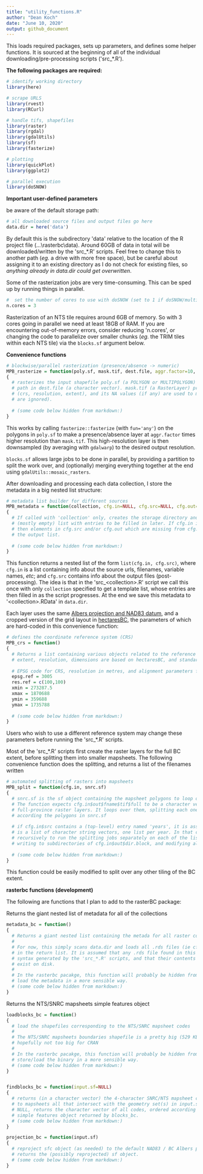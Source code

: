 ```yaml
---
title: "utility_functions.R"
author: "Dean Koch"
date: "June 10, 2020"
output: github_document
---
```



This loads required packages, sets up parameters, and defines some helper functions. It is sourced at
the beginning of all of the individual downloading/pre-processing scripts ('src_*.R').

**The following packages are required:**



```r
# identify working directory
library(here)

# scrape URLS
library(rvest)
library(RCurl)

# handle tifs, shapefiles
library(raster)
library(rgdal)
library(gdalUtils)
library(sf)
library(fasterize)

# plotting 
library(quickPlot)
library(ggplot2)

# parallel execution
library(doSNOW)
```

**Important user-defined parameters**

be aware of the default storage path:


```r
# all downloaded source files and output files go here
data.dir = here('data')
```

By default this is the subdirectory 'data' relative to the location of the R project file (...\\rasterbc\\data). 
Around 60GB of data in total will be downloaded/written by the 'src_\*.R' scripts. Feel free to change this to another 
path (*eg.* a drive with more free space), but be careful about assigning it to an existing directory 
as I do not check for existing files, so *anything already in data.dir could get overwritten*.

Some of the rasterization jobs are very time-consuming. This can be sped up by running things in parallel. 


```r
#  set the number of cores to use with doSNOW (set to 1 if doSNOW/multicore not available)
n.cores = 3
```

Rasterization of an NTS tile requires around 6GB of memory. So with 3 cores going in parallel we need at least 18GB of RAM. 
If you are encountering out-of-memory errors, consider reducing 'n.cores', or changing the code to parallelize over 
smaller chunks (*eg.* the TRIM tiles within each NTS tile) via the `blocks.sf` argument below.

**Convenience functions**


```r
# blockwise/parallel rasterization (presence/absence -> numeric) 
MPB_rasterize = function(poly.sf, mask.tif, dest.file, aggr.factor=10, blocks.sf=NULL, n.cores=1) 
{
  # rasterizes the input shapefile poly.sf (a POLYGON or MULTIPOLYGON) as GeoTiff written to 
  # path in dest.file (a character vector). mask.tif (a RasterLayer) provides the ouput geometry  
  # (crs, resolution, extent), and its NA values (if any) are used to mask the output (non-NA
  # are ignored).
  
  # (some code below hidden from markdown:)
}
```

This works by calling `fasterize::fasterize` (with `fun='any'`) on the polygons in `poly.sf` to make a presence/absence 
layer at `aggr.factor` times higher resolution than `mask.tif`. This high-resolution layer is then downsampled (by averaging 
with `gdalwarp`) to the desired output resolution. 

`blocks.sf` allows large jobs to be done in parallel, by providing 
a partition to split the work over, and (optionally) merging everything together at the end using `gdalUtils::mosaic_rasters`. 

After downloading and processing each data collection, I store the metadata in a big nested list structure:


```r
# metadata list builder for different sources
MPB_metadata = function(collection, cfg.in=NULL, cfg.src=NULL, cfg.out=NULL)
{
  # If called with 'collection' only, creates the storage directory and returns a 
  # (mostly empty) list with entries to be filled in later. If cfg.in is specified, 
  # then elements in cfg.src and/or cfg.out which are missing from cfg.in are added to 
  # the output list. 
  
  # (some code below hidden from markdown:)
}
```

This function returns a nested list of the form `list(cfg.in, cfg.src)`, where `cfg.in` is a list containing info about the source
urls, filenames, variable names, *etc*; and `cfg.src` contains info about the output files (post-processing). The idea is that
in the 'src_\<collection\>.R' script we call this once with only `collection` specified to get a template list, whose entries are then 
filled in as the script progresses. At the end we save this metadata to '\<collection\>.RData' in `data.dir`.

Each layer uses the same 
<a href="https://spatialreference.org/ref/epsg/nad83-bc-albers/" target="_blank">Albers projection and NAD83 datum</a>, 
and a cropped version of the grid layout in
<a href="http://hectaresBC.org" target="_blank">hectaresBC</a>,
the parameters of which are hard-coded in this convenience function:


```r
# defines the coordinate reference system (CRS)
MPB_crs = function()
{
  # Returns a list containing various objects related to the reference system.
  # extent, resolution, dimensions are based on hectaresBC, and standard projection/datum for BC
  
  # EPSG code for CRS, resolution in metres, and alignment parameters for grid
  epsg.ref = 3005
  res.ref = c(100,100)
  xmin = 273287.5
  xmax = 1870688
  ymin = 359688
  ymax = 1735788
  
  # (some code below hidden from markdown:)
}
```

Users who wish to use a different reference system may change these parameters before running the 'src_\*.R' scripts.

Most of the 'src_\*.R' scripts first create the raster layers for the full BC extent, before splitting them into smaller mapsheets.
The following convenience function does the splitting, and returns a list of the filenames written


```r
# automated splitting of rasters into mapsheets
MPB_split = function(cfg.in, snrc.sf) 
{
  # snrc.sf is the sf object containing the mapsheet polygons to loop over
  # The function expects cfg.in$out$fname$tif$full to be a character vector of paths to 
  # full-province raster layers. It loops over them, splitting each one (ie crop -> mask) 
  # according the polygons in snrc.sf
  
  # if cfg.in$src contains a (top-level) entry named 'years', it is assumed that cfg.in$out$fname$tif$full 
  # is a list of character string vectors, one list per year. In that case, MPB_split calls itself
  # recursively to run the splitting jobs separately on each of the lists in cfg.in$out$fname$tif$full,
  # writing to subdirectories of cfg.in$out$dir.block, and modifying all names appropriately.
  
  # (some code below hidden from markdown:)
}
```

This function could be easily modified to split over any other tiling of the BC extent.

**rasterbc functions (development)**

The following are functions that I plan to add to the rasterBC package:

Returns the giant nested list of metadata for all of the collections


```r
metadata_bc = function()
{
  # Returns a giant nested list containing the metada for all raster collections. 
  # 
  # For now, this simply scans data.dir and loads all .rds files (ie cfg lists) as entries
  # in the return list. It is assumed that any .rds file found in this directory is of the
  # syntax generated by the 'src_*.R' scripts, and that their contents point to files that
  # exist on disk.
  #
  # In the rasterbc pacakge, this function will probably be hidden from the user and will
  # load the metadata in a more sensible way.
  # (some code below hidden from markdown:)
}
```

Returns the NTS/SNRC mapsheets simple features object  


```r
loadblocks_bc = function()
{
  # load the shapefiles corresponding to the NTS/SNRC mapsheet codes
  # 
  # The NTS/SNRC mapsheets boundaries shapefile is a pretty big (529 KB) binary - 
  # hopefully not too big for CRAN
  #
  # In the rasterbc pacakge, this function will probably be hidden from the user and will
  # store/load the binary in a more sensible way.
  # (some code below hidden from markdown:)
}


findblocks_bc = function(input.sf=NULL)
{
  # returns (in a character vector) the 4-character SNRC/NTS mapsheet codes corresponding
  # to mapsheets all that intersect with the geometry set(s) in input.sf. If input.sf is 
  # NULL, returns the character vector of all codes, ordered according to the rows of the 
  # simple features object returned by blocks_bc.
  # (some code below hidden from markdown:)
}

projection_bc = function(input.sf)
{
  # reproject sfc object (as needed) to the default NAD83 / BC Albers projection 
  # returns the (possibly reprojected) sf object.
  # (some code below hidden from markdown:)
}
```


